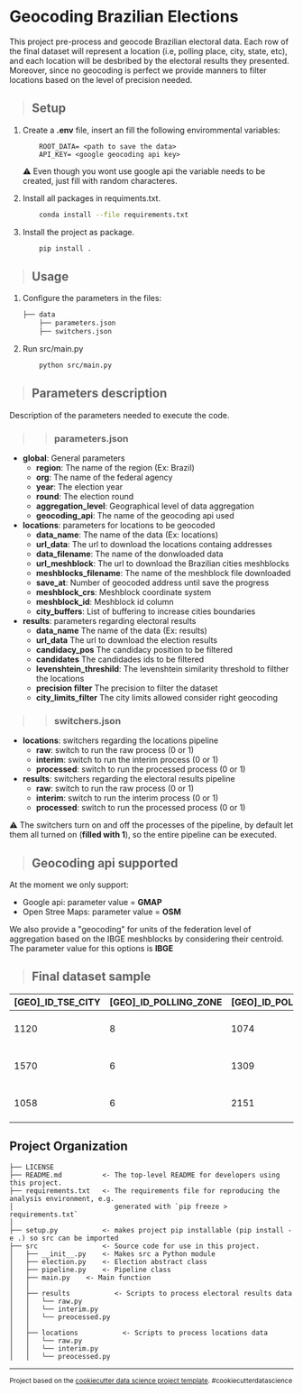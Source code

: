 # Geocoding Brazilian Elections

This project pre-process and geocode Brazilian electoral data. Each row of the final dataset will represent a location (i.e, polling place, city, state, etc), and each location will be desbribed by the electoral results they presented. Moreover, since no geocoding is perfect we provide manners to filter locations based on the level of precision needed.

> ## Setup

1. Create a **.env** file, insert an fill the following envirommental variables:

    ```` env
        ROOT_DATA= <path to save the data>
        API_KEY= <google geocoding api key>
    ````

    :warning: Even though you wont use google api the variable needs to be created, just fill with random characteres.

2. Install all packages in requiments.txt.

    ```` bash
        conda install --file requirements.txt
    ````

3. Install the project as package.

    ```` bash
        pip install .
    ````

> ## Usage

1. Configure the parameters in the files:

    ```` bash
    ├── data
        ├── parameters.json
        ├── switchers.json
    ````

2. Run src/main.py

    ```` bash
        python src/main.py
    ````

> ## Parameters description

Description of the parameters needed to execute the code.

>>### parameters.json

* **global**: General parameters
  * **region**: The name of the region (Ex: Brazil)
  * **org**: The name of the federal agency
  * **year**: The election year
  * **round**: The election round
  * **aggregation_level**: Geographical level of data aggregation
  * **geocoding_api**: The name of the geocoding api used
* **locations**: parameters for locations to be geocoded
  * **data_name**: The name of the data (Ex: locations)
  * **url_data**: The url to download the locations containg addresses
  * **data_filename**: The name of the donwloaded data
  * **url_meshblock**:  The url to download the Brazilian cities meshblocks
  * **meshblocks_filename**: The name of the meshblock file downloaded
  * **save_at**: Number of geocoded address until save the progress
  * **meshblock_crs**: Meshblock coordinate system
  * **meshblock_id**: Meshblock id column
  * **city_buffers**: List of buffering to increase cities boundaries
* **results**: parameters regarding electoral results
  * **data_name** The name of the data (Ex: results)
  * **url_data** The url to download the election results
  * **candidacy_pos** The candidacy position to be filtered
  * **candidates** The candidades ids to be filtered
  * **levenshtein_threshild**: The levenshtein similarity threshold to filther the locations
  * **precision filter** The precision to filter the dataset
  * **city_limits_filter** The city limits allowed consider right geocoding

>> ### switchers.json

* **locations**: switchers regarding the locations pipeline
  * **raw**: switch to run the raw process (0 or 1)
  * **interim**: switch to run the interim process (0 or 1)
  * **processed**: switch to run the processed process (0 or 1)
* **results**: switchers regarding the electoral results pipeline
  * **raw**: switch to run the raw process (0 or 1)
  * **interim**: switch to run the interim process (0 or 1)
  * **processed**: switch to run the processed process (0 or 1)

:warning: The switchers turn on and off the processes of the pipeline, by default let them all turned on (**filled with 1**), so the entire pipeline can be executed.

>## Geocoding api supported

At the moment we only support:

* Google api: parameter value = **GMAP**
* Open Stree Maps: parameter value = **OSM**

We also provide a "geocoding" for units of the federation level of aggregation based on the IBGE meshblocks by considering their centroid. The parameter value for this options is **IBGE**
>## Final dataset sample

| [GEO]_ID_TSE_CITY | [GEO]_ID_POLLING_ZONE | [GEO]_ID_POLLING_PLACE | [GEO]_ID_POLLING_SECTION | [GEO]_UF | [GEO]_CITY | [ELECTION]_ELECTORATE | [ELECTION]_TURNOUT | [ELECTION]_ABSTENTIONS | [ELECTION]_ELECTORATE_BIOMETRIA | [ELECTION]_CANDIDATE_13 | [ELECTION]_CANDIDATE_17 | [ELECTION]_BLANK | [ELECTION]_NULL | [GEO]_ID_IBGE_CITY | [GEO]_POLLING_ZONE | [GEO]_POLLING_PLACE | [GEO]_POLLING_PLACE_NEIGHBORHOOD | [GEO]_POLLING_PLACE_ADDRESS | [GEO]_CEP_CODE | [GEO]_LATITUDE | [GEO]_LONGITUDE | [GEO]_CLEAN_ADDRESS | [GEO]_PRECISION | [GEO]_FETCHED_ADDRESS | [GEO]_QUERY_ADDRESS | geometry | [GEO]_CITY_LIMITS | [GEO]_LEVENSHTEIN_SIMILARITY | [GEO]_RURAL_MARKS | [GEO]_CAPITAL_MARKS |
|---|---|---|---|---|---|---|---|---|---|---|---|---|---|---|---|---|---|---|---|---|---|---|---|---|---|---|---|---|---|---|
| 1120 | 8 | 1074 | 101 | AC | ACRELÂNDIA | 8808 | 6697 | 2111 | 1178 | 36 | 153 | 65 | 167 | 1200013 | CENTRO | ESCOLA ALTINA MAGALHAES | ZONA RURAL | BR 364 - KM 114 S/N | 69945000 | -9.93365116571054 | -66.9504957459741 | BR 364 - KM 114 S/N | IBGE | BR 364 - KM 114 S/N | BR 364 - KM 114 S/N | POINT (-66.95049574597411 -9.933651165710543) | in | 1 | True | False |
| 1570 | 6 | 1309 | 104 | AC | ASSIS BRASIL | 5727 | 4137 | 1590 | 477 | 129 | 30 | 42 | 102 | 1200054 | CENTRO | ESCOLA SIMON BOLIVAR | CENTRO | RUA DOM GIOCONDO MARIA GROTT N. 019 | 69935000 | -10.7789593441465 | -70.0058200047204 | RUA DOM GIOCONDO MARIA GROTT N. 019 | IBGE | RUA DOM GIOCONDO MARIA GROTT N. 019 | RUA DOM GIOCONDO MARIA GROTT N. 019 | POINT (-70.00582000472043 -10.77895934414647) | in | 1 | False | False |
| 1058 | 6 | 2151 | 100 | AC | BRASILÉIA | 16027 | 12317 | 3710 | 1443 | 88 | 100 | 142 | 256 | 1200104 | CENTRO | CENTRO DE REFERENCIA PARA MULHERES | CENTRO | RUA JOSE KAIRALA N. 0042 | 69932000 | -10.7466460576254 | -69.2076799476512 | RUA JOSE KAIRALA N. 0042 | IBGE | RUA JOSE KAIRALA N. 0042 | RUA JOSE KAIRALA N. 0042 | POINT (-69.2076799476512 -10.74664605762539) | in | 1 | False | False |

## Project Organization

    ├── LICENSE
    ├── README.md          <- The top-level README for developers using this project.
    ├── requirements.txt   <- The requirements file for reproducing the analysis environment, e.g.
    │                         generated with `pip freeze > requirements.txt`
    │
    ├── setup.py           <- makes project pip installable (pip install -e .) so src can be imported
    ├── src                <- Source code for use in this project.
    │   ├── __init__.py    <- Makes src a Python module
    │   ├── election.py    <- Election abstract class
    │   ├── pipeline.py    <- Pipeline class
    │   ├── main.py    <- Main function
    │   │
    │   ├── results           <- Scripts to process electoral results data
    │   │   └── raw.py
    │   │   └── interim.py
    │   │   └── preocessed.py
    │   │
    │   ├── locations           <- Scripts to process locations data
    │   │   └── raw.py
    │   │   └── interim.py
    │   │   └── preocessed.py
--------

<p><small>Project based on the <a target="_blank" href="https://drivendata.github.io/cookiecutter-data-science/">cookiecutter data science project template</a>. #cookiecutterdatascience</small></p>
